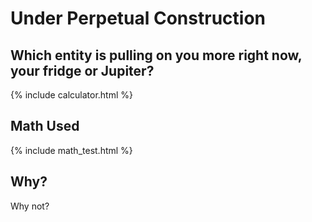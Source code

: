 # Under Perpetual Construction

## Which entity is pulling on you more right now, your fridge or Jupiter?

{% include calculator.html %}

## Math Used

{% include math_test.html %}

## Why?

Why not?